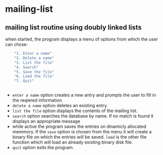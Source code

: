 # mailing-list

## mailing list routine using doubly linked lists

when started, the program displays a menu of options from which the user can chose:

``` c
    "1. Enter a name"
    "2. Delete a name"
    "3. List the file"
    "4. Search"
    "5. Save the file"
    "6. Load the file"
    "7. Quit" 
    
```
- `enter a name` option creates a new antry and prompts the user to fill in the reqiered information.
- `delete a name` option deletes an existing entry.
-  `list the file` option displays the contents of the mailing list.
-  `search` option searches the database by name. If no match is found it displays an appropriate message
- while active the program saves the entries on dinamicly allocated memmory. 
If the `save` option is chosen from the menu it will create a binary file on which the entries will be saved.
`load` is the other file function which will load an already existing binary disk file.
- `quit` option exits the program.
